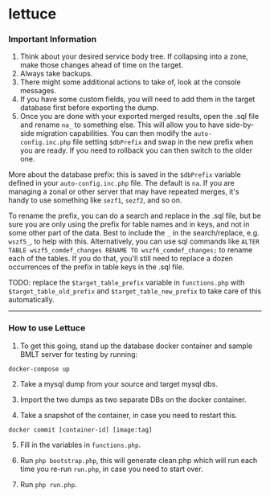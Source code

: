# lettuce

### Important Information

1. Think about your desired service body tree.  If collapsing into a zone, make those changes ahead of time on the target.
2. Always take backups.
3. There might some additional actions to take of, look at the console messages.
4. If you have some custom fields, you will need to add them in the target database first before exporting the dump.
5. Once you are done with your exported merged results, open the .sql file and rename `na_` to something else.  This will allow you to have side-by-side migration capabilities.   You can then modify the `auto-config.inc.php` file setting `$dbPrefix` and swap in the new prefix when you are ready.  If you need to rollback you can then switch to the older one.

More about the database prefix: this is saved in the `$dbPrefix` variable defined in your `auto-config.inc.php` file.  The default is `na`.  If you are managing a zonal or other server that may have repeated merges, it's handy to use something like `sezf1`, `sezf2`, and so on.

To rename the prefix, you can do a search and replace in the .sql file, but be sure you are only using the prefix for table names and in keys, and not in some other part of the data. Best to include the `_` in the search/replace, e.g. `wszf5_`, to help with this. Alternatively, you can use sql commands like `ALTER TABLE wszf5_comdef_changes RENAME TO wszf6_comdef_changes;` to rename each of the tables. If you do that, you'll still need to replace a dozen occurrences of the prefix in table keys in the .sql file.

TODO: replace the `$target_table_prefix` variable in `functions.php` with `$target_table_old_prefix` and `$target_table_new_prefix` to take care of this automatically.
____

### How to use Lettuce

1. To get this going, stand up the database docker container and sample BMLT server for testing by running:

`docker-compose up`

2. Take a mysql dump from your source and target mysql dbs.

3. Import the two dumps as two separate DBs on the docker container.

4. Take a snapshot of the container, in case you need to restart this.

`docker commit [container-id] [image:tag]`

5. Fill in the variables in `functions.php`.

6. Run `php bootstrap.php`, this will generate clean.php which will run each time you re-run `run.php`, in case you need to start over.

7. Run `php run.php`.